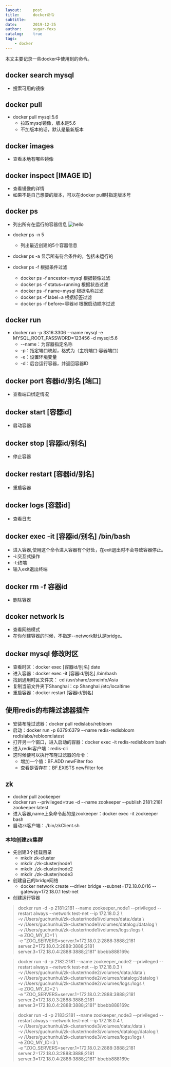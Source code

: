 ```yaml
---
layout:     post
title:      docker命令
subtitle:   
date:       2019-12-25
author:     sugar-foxs
catalog: 	true
tags:
    - docker
---
```


本文主要记录一些docker中使用到的命令。
<!-- more -->
## docker search mysql
- 搜索可用的镜像

## docker pull 
- docker pull mysql:5.6
    - 拉取mysql镜像，版本是5.6
    - 不加版本的话，默认是最新版本

## docker images
- 查看本地有哪些镜像

## docker inspect [IMAGE ID]
- 查看镜像的详情
- 如果不是自己想要的版本，可以在docker pull时指定版本号

## docker ps
- 列出所有在运行的容器信息
![hello](http://ww1.sinaimg.cn/large/dbf344a4ly1gacqxc6dxfj22iq04ytav.jpg)

- docker ps -n 5
    - 列出最近创建的5个容器信息
- docker ps -a 显示所有符合条件的，包括未运行的
- docker ps -f 根据条件过滤
    - docker ps -f ancestor=mysql  根据镜像过滤
    - docker ps -f status=running  根据状态过滤
    - docker ps -f name=mysql 根据名称过滤
    - docker ps -f label=a 根据标签过滤
    - docker ps -f before=容器id 根据启动顺序过滤
 
## docker run
- docker run -p 3316:3306 --name mysql -e MYSQL_ROOT_PASSWORD=123456 -d mysql:5.6
    - --name：为容器指定名称
    - -p：指定端口映射，格式为（主机端口:容器端口）
    - -e：设置环境变量
    - -d：后台运行容器，并返回容器ID

## docker port 容器id/别名 [端口]
- 查看端口绑定情况

## docker start [容器id]
- 启动容器

## docker stop [容器id/别名]
- 停止容器

## docker restart [容器id/别名]
- 重启容器

## docker logs [容器id]
- 查看日志

## docker exec -it [容器id/别名] /bin/bash
- 进入容器,使用这个命令进入容器有个好处，在exit退出时不会导致容器停止。
- -i:交互式操作
- -t:终端
- 输入exit退出终端

## docker rm -f 容器id
- 删除容器

## dcoker network ls 
- 查看网络模式
- 在你创建容器的时候，不指定--network默认是bridge。


## docker mysql 修改时区
- 查看时区：docker exec [容器id/别名]  date  
- 进入容器：docker exec -it [容器id/别名] /bin/bash
- 找到通用时区文件夹： cd /usr/share/zoneinfo/Asia
- 复制当前文件夹下Shanghai：cp Shanghai /etc/localtime
- 重启容器：docker restart [容器id/别名]

## 使用redis的布隆过滤器插件
- 安装布隆过滤器：docker pull redislabs/rebloom
- 启动：docker run -p 6379:6379 --name redis-redisbloom redislabs/rebloom:latest
- 打开另一个窗口，进入启动的容器：docker exec -it redis-redisbloom bash
- 进入redis客户端：redis-cli
- 这时候便可以执行布隆过滤器的命令：
    - 增加一个值：BF.ADD newFilter foo
    - 查看是否存在：BF.EXISTS newFilter foo

## zk
- docker pull zookeeper
- docker run --privileged=true -d --name zookeeper --publish 2181:2181 zookeeper:latest
- 进入容器,name上条命令起的是zookeeper：docker exec -it zookeeper bash
- 启动zk客户端：./bin/zkClient.sh

### 本地创建zk集群
- 先创建3个挂载目录
    - mkdir zk-cluster
    - mkdir ./zk-cluster/node1
    - mkdir ./zk-cluster/node2
    - mkdir ./zk-cluster/node3
- 创建自己的bridge网络
    - docker network create --driver bridge --subnet=172.18.0.0/16 --gateway=172.18.0.1 test-net
- 创建运行容器

> docker run -d -p 2181:2181 --name    zookeeper_node1 --privileged --restart always --network test-net --ip 172.18.0.2 \  
-v /Users/guchunhui/zk-cluster/node1/volumes/data:/data \  
-v /Users/guchunhui/zk-cluster/node1/volumes/datalog:/datalog \  
-v /Users/guchunhui/zk-cluster/node1/volumes/logs:/logs \  
-e ZOO_MY_ID=1 \  
-e "ZOO_SERVERS=server.1=172.18.0.2:2888:3888;2181 server.2=172.18.0.3:2888:3888;2181 server.3=172.18.0.4:2888:3888;2181" bbebb888169c

> docker run -d -p 2182:2181 --name zookeeper_node2 --privileged --restart always --network test-net --ip 172.18.0.3 \  
-v /Users/guchunhui/zk-cluster/node2/volumes/data:/data \  
-v /Users/guchunhui/zk-cluster/node2/volumes/datalog:/datalog \  
-v /Users/guchunhui/zk-cluster/node2/volumes/logs:/logs \  
-e ZOO_MY_ID=2 \  
-e "ZOO_SERVERS=server.1=172.18.0.2:2888:3888;2181 server.2=172.18.0.3:2888:3888;2181 server.3=172.18.0.4:2888:3888;2181" bbebb888169c

> docker run -d -p 2183:2181 --name   zookeeper_node3 --privileged --restart always --network test-net --ip 172.18.0.4 \  
-v /Users/guchunhui/zk-cluster/node3/volumes/data:/data \  
-v /Users/guchunhui/zk-cluster/node3/volumes/datalog:/datalog \  
-v /Users/guchunhui/zk-cluster/node3/volumes/logs:/logs \  
-e ZOO_MY_ID=3 \  
-e "ZOO_SERVERS=server.1=172.18.0.2:2888:3888;2181 server.2=172.18.0.3:2888:3888;2181 server.3=172.18.0.4:2888:3888;2181" bbebb888169c



